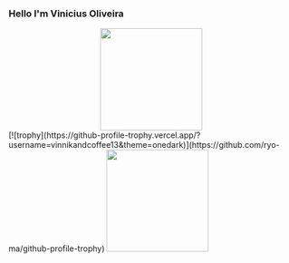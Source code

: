 ### Hello I'm Vinicius Oliveira

<div align="center">
 <img height="180em" src= "https://github-readme-stats.vercel.app/api/top-langs/?username=vinnikandcoffee13&show_icons=true&theme=dark&include_all_commits=true"/>
</div>

<div>
[![trophy](https://github-profile-trophy.vercel.app/?username=vinnikandcoffee13&theme=onedark)](https://github.com/ryo-ma/github-profile-trophy)
<img height="180em" src= "https://github-profile-trophy.vercel.app/?username=vinnikandcoffee13&no-frame=true"/>
</div>
